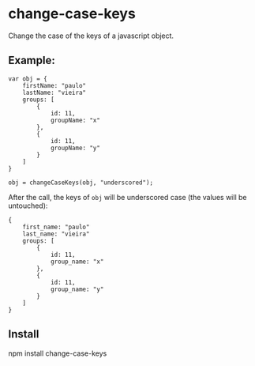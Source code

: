 change-case-keys
================

Change the case of the keys of a javascript object.

## Example:

```
var obj = {
    firstName: "paulo"
    lastName: "vieira"
    groups: [
        {
            id: 11,
            groupName: "x"
        },
        {
            id: 11,
            groupName: "y"
        }
    ]
}

obj = changeCaseKeys(obj, "underscored");
```

After the call, the keys of `obj` will be underscored case (the values will be untouched):

```
{
    first_name: "paulo"
    last_name: "vieira"
    groups: [
        {
            id: 11,
            group_name: "x"
        },
        {
            id: 11,
            group_name: "y"
        }
    ]
}
```


## Install

npm install change-case-keys

